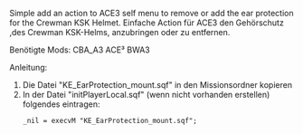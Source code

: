 Simple add an action to ACE3 self menu to remove or add the ear protection for the Crewman KSK Helmet.
Einfache Action für ACE3 den Gehörschutz ,des Crewman KSK-Helms, anzubringen oder zu entfernen.

Benötigte Mods:
  CBA_A3
  ACE³
  BWA3

Anleitung:
  1. Die Datei "KE_EarProtection_mount.sqf" in den Missionsordner kopieren
  2. In der Datei "initPlayerLocal.sqf" (wenn nicht vorhanden erstellen) folgendes eintragen:
      ```sqf
      _nil = execvM "KE_EarProtection_mount.sqf";
      ```
